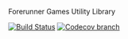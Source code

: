 Forerunner Games Utility Library

[![Build Status](https://travis-ci.org/forerunnergames/fg-tools.svg?branch=develop)](https://travis-ci.org/forerunnergames/fg-tools)
[![Codecov branch](https://img.shields.io/codecov/c/github/forerunnergames/fg-tools/develop.svg)](https://codecov.io/github/forerunnergames/fg-tools?branch=develop)
